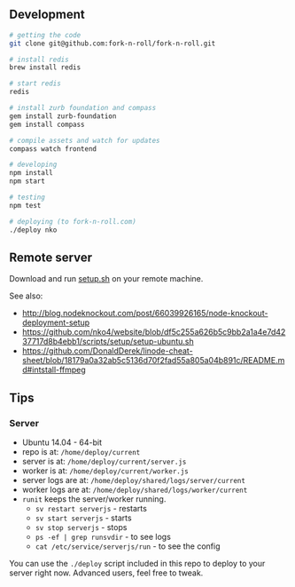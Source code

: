 ## Development

```sh
# getting the code
git clone git@github.com:fork-n-roll/fork-n-roll.git

# install redis
brew install redis

# start redis
redis

# install zurb foundation and compass
gem install zurb-foundation
gem install compass

# compile assets and watch for updates
compass watch frontend

# developing
npm install
npm start

# testing
npm test

# deploying (to fork-n-roll.com)
./deploy nko
```

## Remote server

Download and run [setup.sh](https://github.com/fork-n-roll/fork-n-roll/blob/master/deploy.conf) on your remote machine.

See also:

* http://blog.nodeknockout.com/post/66039926165/node-knockout-deployment-setup
* https://github.com/nko4/website/blob/df5c255a626b5c9bb2a1a4e7d4237717d8b4ebb1/scripts/setup/setup-ubuntu.sh
* https://github.com/DonaldDerek/linode-cheat-sheet/blob/18179a0a32ab5c5136d70f2fad55a805a04b891c/README.md#intstall-ffmpeg

## Tips

### Server

* Ubuntu 14.04 - 64-bit
* repo is at: `/home/deploy/current`
* server is at: `/home/deploy/current/server.js`
* worker is at: `/home/deploy/current/worker.js`
* server logs are at: `/home/deploy/shared/logs/server/current`
* worker logs are at: `/home/deploy/shared/logs/worker/current`
* `runit` keeps the server/worker running.
  * `sv restart serverjs` - restarts
  * `sv start serverjs` - starts
  * `sv stop serverjs` - stops
  * `ps -ef | grep runsvdir` - to see logs
  * `cat /etc/service/serverjs/run` - to see the config

You can use the `./deploy` script included in this repo to deploy to your
server right now. Advanced users, feel free to tweak.